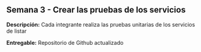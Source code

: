 ## Semana 3 - Crear las pruebas de los servicios

**Descripción:** Cada integrante realiza las pruebas unitarias de los servicios de listar

**Entregable:** Repositorio de Github actualizado
